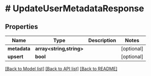 # # UpdateUserMetadataResponse

## Properties

Name | Type | Description | Notes
------------ | ------------- | ------------- | -------------
**metadata** | **array<string,string>** |  | [optional]
**upsert** | **bool** |  | [optional]

[[Back to Model list]](../../README.md#models) [[Back to API list]](../../README.md#endpoints) [[Back to README]](../../README.md)

